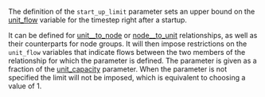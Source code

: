The definition of the `start_up_limit` parameter sets an upper bound on the [unit\_flow](@ref) variable for the timestep right after a startup.

It can be defined for [unit__to_node](@ref) or [node__to_unit](@ref) relationships, as well as their counterparts for node groups. It will then impose restrictions on the `unit_flow` variables that indicate flows between the two members of the relationship for which the parameter is defined. The parameter is given as a fraction of the [unit\_capacity](@ref) parameter. When the parameter is not specified the limit will not be imposed, which is equivalent to choosing a value of 1.

